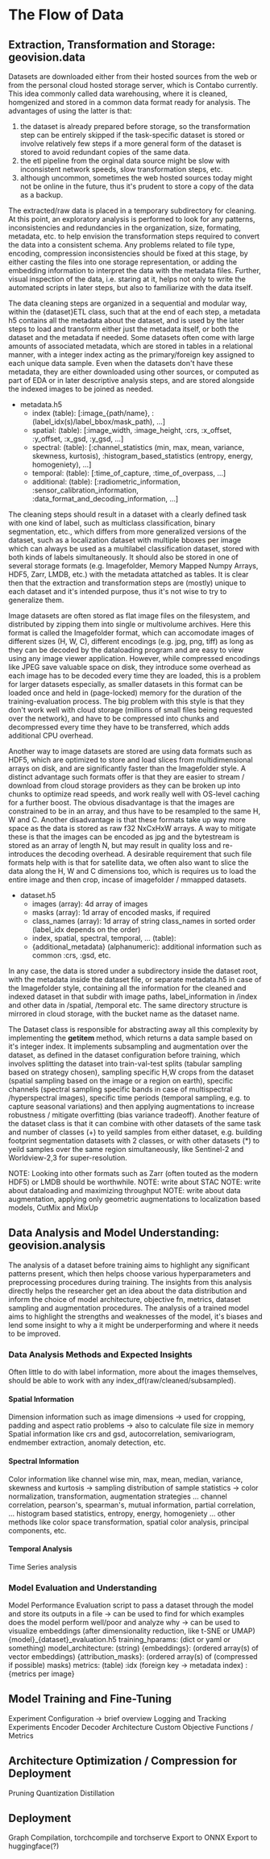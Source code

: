 # The Flow of Data

## Extraction, Transformation and Storage: geovision.data 
Datasets are downloaded either from their hosted sources from the web or from the personal cloud hosted storage server, which is Contabo currently. This idea commonly called data warehousing, where it is cleaned, homgenized and stored in a common data format ready for analysis. The advantages of using the latter is that:
1. the dataset is already prepared before storage, so the transformation step can be entirely skipped if the task-specific dataset is stored or involve relatively few steps if a more general form of the dataset is stored to avoid redundant copies of the same data.
2. the etl pipeline from the orginal data source might be slow with inconsistent network speeds, slow transformation steps, etc.
3. although uncommon, sometimes the web hosted sources today might not be online in the future, thus it's prudent to store a copy of the data as a backup.

The extracted/raw data is placed in a temporary subdirectory for cleaning. At this point, an exploratory analysis is performed to look for any patterns, inconsistencies and redundancies in the organization, size, formating, metadata, etc. to help envision the transformation steps required to convert the data into a consistent schema. Any problems related to file type, encoding, compression inconsistencies should be fixed at this stage, by either casting the files into one storage representation, or adding the embedding information to interpret the data with the metadata files.
Further, visual inspection of the data, i.e. staring at it, helps not only to write the automated scripts in later steps, but also to familiarize with the data itself. 

The data cleaning steps are organized in a sequential and modular way, within the {dataset}ETL class, such that at the end of each step, a metadata h5 contains all the metadata about the dataset, and is used by the later steps to load and transform either just the metadata itself, or both the dataset and the metadata if needed. Some datasets often come with large amounts of associated metadata, which are stored in tables in a relational manner, with a integer index acting as the primary/foreign key assigned to each unique data sample. Even when the datasets don't have these metadata, they are either downloaded using other sources, or computed as part of EDA or in later descriptive analysis steps, and are stored alongside the indexed images to be joined as needed. 
* metadata.h5
  * index (table): [:image_{path/name}, :(label_idx(s)/label_bbox/mask_path), ...] 
  * spatial: (table): [:image_width, :image_height, :crs, :x_offset, :y_offset, :x_gsd, :y_gsd, ...]
  * spectral: (table): [:channel_statistics (min, max, mean, variance, skewness, kurtosis), :histogram_based_statistics (entropy, energy, homogeniety), ...]
  * temporal: (table): [:time_of_capture, :time_of_overpass, ...]
  * additional: (table): [:radiometric_information, :sensor_calibration_information, :data_format_and_decoding_information, ...]

The cleaning steps should result in a dataset with a clearly defined task with one kind of label, such as multiclass classification, binary segmentation, etc., which differs from more generalized versions of the dataset, such as a localization dataset with multiple bboxes per image which can always be used as a multilabel classification dataset, stored with both kinds of labels simultaneously. It should also be stored in one of several storage formats (e.g. Imagefolder, Memory Mapped Numpy Arrays, HDF5, Zarr, LMDB, etc.) with the metadata attatched as tables.
It is clear then that the extraction and transformation steps are (mostly) unique to each dataset and it's intended purpose, thus it's not wise to try to generalize them.

Image datasets are often stored as flat image files on the filesystem, and distributed by zipping them into single or multivolume archives. Here this format is called the Imagefolder format, which can accomodate images of different sizes (H, W, C), different encodings (e.g. jpg, png, tiff) as long as they can be decoded by the dataloading program and are easy to view using any image viewer application. However, while compressed encodings like JPEG save valuable space on disk, they introduce some overhead as each image has to be decoded every time they are loaded, this is a problem for larger datasets especially, as smaller datasets in this format can be loaded once and held in (page-locked) memory for the duration of the training-evaluation process. The big problem with this style is that they don't work well with cloud storage (millions of small files being requested over the network), and have to be compressed into chunks and decompressed every time they have to be transferred, which adds additional CPU overhead. 

Another way to image datasets are stored are using data formats such as HDF5, which are optimized to store and load slices from multidimensional arrays on disk, and are significantly faster than the Imagefolder style. A distinct advantage such formats offer is that they are easier to stream / download from cloud storage providers as they can be broken up into chunks to optimize read speeds, and work really well with OS-level caching for a further boost. The obvious disadvantage is that the images are constrained to be in an array, and thus have to be resampled to the same H, W and C.
Another disadvantage is that these formats take up way more space as the data is stored as raw f32 NxCxHxW arrays. A way to mitigate these is that the images can be encoded as jpg and the bytestream is stored as an array of length N, but may result in quality loss and re-introduces the decoding overhead. A desirable requirement that such file formats help with is that for satellite data, we often also want to slice the data along the H, W and C dimensions too, which is requires us to load the entire image and then crop, incase of imagefolder / mmapped datasets.
* dataset.h5
  * images (array): 4d array of images
  * masks (array): 1d array of encoded masks, if required 
  * class_names (array): 1d array of string class_names in sorted order (label_idx depends on the order)
  * index, spatial, spectral, temporal, ... (table):
  * {additional_metadata} (alphanumeric): additional information such as common :crs, :gsd, etc.

In any case, the data is stored under a subdirectory inside the dataset root, with the metadata inside the dataset file, or separate metadata.h5 in case of the Imagefolder style, containing all the information for the cleaned and indexed dataset in that subdir with image paths, label_information in /index and other data in /spatial, /temporal etc. The same directory structure is mirrored in cloud storage, with the bucket name as the dataset name.

The Dataset class is responsible for abstracting away all this complexity by implementing the __getitem__ method, which returns a data sample based on it's integer index. It implements subsampling and augmentation over the dataset, as defined in the dataset configuration before training, which involves splitting the dataset into train-val-test splits (tabular sampling based on strategy chosen), sampling specific H,W crops from the dataset  (spatial sampling based on the image or a region on earth), specific channels (spectral sampling specific bands in case of multispectral /hyperspectral images), specific time periods (temporal sampling, e.g. to capture seasonal variations) and then applying augmentations to increase robustness / mitigate overfitting (bias variance tradeoff). Another feature of the dataset class is that it can combine with other datasets of the same task and number of classes (+) to yeild samples from either dataset, e.g. building footprint segmentation datasets with 2 classes, or with other datasets (*) to yeild samples over the same region simultaneously, like Sentinel-2 and Worldview-2,3 for super-resolution.

NOTE: Looking into other formats such as Zarr (often touted as the modern HDF5) or LMDB should be worthwhile.
NOTE: write about STAC
NOTE: write about dataloading and maximizing throughput
NOTE: write about data augmentation, applying only geometric augmentations to localization based models, CutMix and MixUp

## Data Analysis and Model Understanding: geovision.analysis
The analysis of a dataset before training aims to highlight any significant patterns present, which then helps choose various hyperparameters and preprocessing procedures during training. The insights from this analysis directly helps the researcher get an idea about the data distribution and inform the choice of model architecture, objective fn, metrics, dataset sampling and augmentation procedures. The analysis of a trained model aims to highlight the strengths and weaknesses of the model, it's biases and lend some insight to why a it might be underperforming and where it needs to be improved. 

### Data Analysis Methods and Expected Insights
Often little to do with label information, more about the images themselves, should be able to work with any index_df(raw/cleaned/subsampled).

#### Spatial Information 
Dimension information such as image dimensions -> used for cropping, padding and aspect ratio problems -> also to calculate file size in memory
Spatial information like crs and gsd, autocorrelation, semivariogram, endmember extraction, anomaly detection, etc.

#### Spectral Information
Color information like channel wise min, max, mean, median, variance, skewness and kurtosis -> sampling distribution of sample statistics -> color normalization, transformation, augmentation strategies
  ... channel correlation, pearson's, spearman's, mutual information, partial correlation,
  ... histogram based statistics, entropy, energy, homogeniety
  ... other methods like color space transformation, spatial color analysis, principal components, etc.

#### Temporal Analysis
Time Series analysis

### Model Evaluation and Understanding 
Model Performance Evaluation
script to pass a dataset through the model and store its outputs in a file
  -> can be used to find for which examples does the model perform well/poor and analyze why 
  -> can be used to visualize embeddings (after dimensionality reduction, like t-SNE or UMAP)
{model}_{dataset}_evaluation.h5
  training_hparams: (dict or yaml or something)
  model_architecture: (string)
  {embeddings}: (ordered array(s) of vector embeddings)
  {attribution_masks}: (ordered array(s) of (compressed if possible) masks)
  metrics: (table)
      :idx (foreign key -> metadata index)
      :{metrics per image}

## Model Training and Fine-Tuning
Experiment Configuration -> brief overview
Logging and Tracking Experiments
Encoder Decoder Architecture
Custom Objective Functions / Metrics

## Architecture Optimization / Compression for Deployment
Pruning
Quantization
Distillation

## Deployment
Graph Compilation, torchcompile and torchserve
Export to ONNX
Export to huggingface(?)
